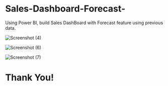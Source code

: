 # Sales-Dashboard-Forecast-
Using Power BI, build Sales DashBoard with Forecast feature using previous data.


![Screenshot (4)](https://user-images.githubusercontent.com/75215825/202397767-e9894d12-f49f-4e53-b167-0e1d890261b3.png)

![Screenshot (6)](https://user-images.githubusercontent.com/75215825/202398346-5b299f97-293d-459d-8148-fb8888a1d88c.png)

![Screenshot (7)](https://user-images.githubusercontent.com/75215825/202398536-4d686ce0-f209-4baa-9ac0-7dd450221bf3.png)

# Thank You!
